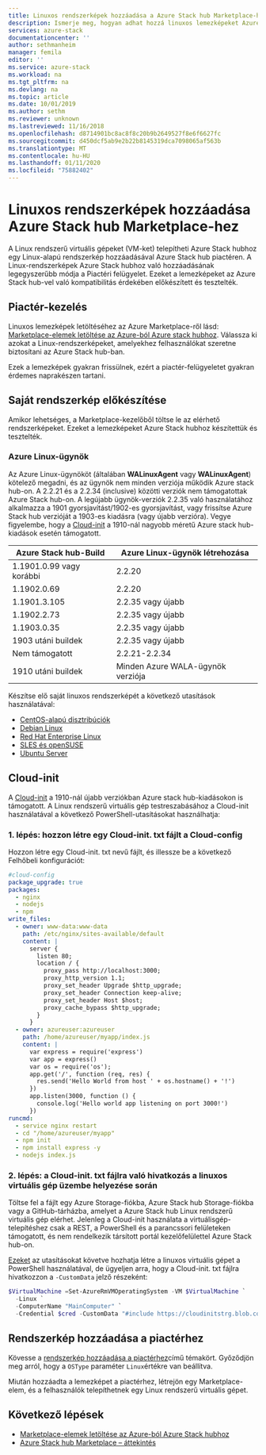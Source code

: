 ```yaml
---
title: Linuxos rendszerképek hozzáadása a Azure Stack hub Marketplace-hez | Microsoft Docs
description: Ismerje meg, hogyan adhat hozzá linuxos lemezképeket Azure Stack hub Marketplace-hez.
services: azure-stack
documentationcenter: ''
author: sethmanheim
manager: femila
editor: ''
ms.service: azure-stack
ms.workload: na
ms.tgt_pltfrm: na
ms.devlang: na
ms.topic: article
ms.date: 10/01/2019
ms.author: sethm
ms.reviewer: unknown
ms.lastreviewed: 11/16/2018
ms.openlocfilehash: d8714901bc8ac8f8c20b9b2649527f8e6f6627fc
ms.sourcegitcommit: d450dcf5ab9e2b22b8145319dca7098065af563b
ms.translationtype: MT
ms.contentlocale: hu-HU
ms.lasthandoff: 01/11/2020
ms.locfileid: "75882402"
---
```

# <a name="add-linux-images-to-azure-stack-hub-marketplace"></a>Linuxos rendszerképek hozzáadása Azure Stack hub Marketplace-hez

A Linux rendszerű virtuális gépeket (VM-ket) telepítheti Azure Stack hubhoz egy Linux-alapú rendszerkép hozzáadásával Azure Stack hub piactéren. A Linux-rendszerképek Azure Stack hubhoz való hozzáadásának legegyszerűbb módja a Piactéri felügyelet. Ezeket a lemezképeket az Azure Stack hub-vel való kompatibilitás érdekében előkészített és tesztelték.

## <a name="marketplace-management"></a>Piactér-kezelés

Linuxos lemezképek letöltéséhez az Azure Marketplace-ről lásd: [Marketplace-elemek letöltése az Azure-ból Azure stack hubhoz](azure-stack-download-azure-marketplace-item.md). Válassza ki azokat a Linux-rendszerképeket, amelyekhez felhasználókat szeretne biztosítani az Azure Stack hub-ban.

Ezek a lemezképek gyakran frissülnek, ezért a piactér-felügyeletet gyakran érdemes naprakészen tartani.

## <a name="prepare-your-own-image"></a>Saját rendszerkép előkészítése

Amikor lehetséges, a Marketplace-kezelőből töltse le az elérhető rendszerképeket. Ezeket a lemezképeket Azure Stack hubhoz készítettük és tesztelték.

### <a name="azure-linux-agent"></a>Azure Linux-ügynök

Az Azure Linux-ügynököt (általában **WALinuxAgent** vagy **WALinuxAgent**) kötelező megadni, és az ügynök nem minden verziója működik Azure stack hub-on. A 2.2.21 és a 2.2.34 (inclusive) közötti verziók nem támogatottak Azure Stack hub-on. A legújabb ügynök-verziók 2.2.35 való használatához alkalmazza a 1901 gyorsjavítást/1902-es gyorsjavítást, vagy frissítse Azure Stack hub verzióját a 1903-es kiadásra (vagy újabb verzióra). Vegye figyelembe, hogy a [Cloud-init](https://cloud-init.io/) a 1910-nál nagyobb méretű Azure stack hub-kiadások esetén támogatott.

| Azure Stack hub-Build | Azure Linux-ügynök létrehozása |
| ------------- | ------------- |
| 1.1901.0.99 vagy korábbi | 2.2.20 |
| 1.1902.0.69  | 2.2.20  |
|  1.1901.3.105   | 2.2.35 vagy újabb |
| 1.1902.2.73  | 2.2.35 vagy újabb |
| 1.1903.0.35  | 2.2.35 vagy újabb |
| 1903 utáni buildek | 2.2.35 vagy újabb |
| Nem támogatott | 2.2.21-2.2.34 |
| 1910 utáni buildek | Minden Azure WALA-ügynök verziója|

Készítse elő saját linuxos rendszerképét a következő utasítások használatával:

* [CentOS-alapú disztribúciók](/azure/virtual-machines/linux/create-upload-centos?toc=%2fazure%2fvirtual-machines%2flinux%2ftoc.json)
* [Debian Linux](/azure/virtual-machines/linux/debian-create-upload-vhd?toc=%2fazure%2fvirtual-machines%2flinux%2ftoc.json)
* [Red Hat Enterprise Linux](azure-stack-redhat-create-upload-vhd.md)
* [SLES és openSUSE](/azure/virtual-machines/linux/suse-create-upload-vhd?toc=%2fazure%2fvirtual-machines%2flinux%2ftoc.json)
* [Ubuntu Server](/azure/virtual-machines/linux/create-upload-ubuntu?toc=%2fazure%2fvirtual-machines%2flinux%2ftoc.json)

## <a name="cloud-init"></a>Cloud-init

A [Cloud-init](https://cloud-init.io/) a 1910-nál újabb verziókban Azure stack hub-kiadásokon is támogatott. A Linux rendszerű virtuális gép testreszabásához a Cloud-init használatával a következő PowerShell-utasításokat használhatja: 

### <a name="step-1-create-a-cloud-inittxt-file-with-your-cloud-config"></a>1\. lépés: hozzon létre egy Cloud-init. txt fájlt a Cloud-config

Hozzon létre egy Cloud-init. txt nevű fájlt, és illessze be a következő Felhőbeli konfigurációt:

```yaml
#cloud-config
package_upgrade: true
packages:
  - nginx
  - nodejs
  - npm
write_files:
  - owner: www-data:www-data
    path: /etc/nginx/sites-available/default
    content: |
      server {
        listen 80;
        location / {
          proxy_pass http://localhost:3000;
          proxy_http_version 1.1;
          proxy_set_header Upgrade $http_upgrade;
          proxy_set_header Connection keep-alive;
          proxy_set_header Host $host;
          proxy_cache_bypass $http_upgrade;
        }
      }
  - owner: azureuser:azureuser
    path: /home/azureuser/myapp/index.js
    content: |
      var express = require('express')
      var app = express()
      var os = require('os');
      app.get('/', function (req, res) {
        res.send('Hello World from host ' + os.hostname() + '!')
      })
      app.listen(3000, function () {
        console.log('Hello world app listening on port 3000!')
      })
runcmd:
  - service nginx restart
  - cd "/home/azureuser/myapp"
  - npm init
  - npm install express -y
  - nodejs index.js
  ```
  
### <a name="step-2-reference-the-cloud-inittxt-during-the-linux-vm-deployment"></a>2\. lépés: a Cloud-init. txt fájlra való hivatkozás a linuxos virtuális gép üzembe helyezése során

Töltse fel a fájlt egy Azure Storage-fiókba, Azure Stack hub Storage-fiókba vagy a GitHub-tárházba, amelyet a Azure Stack hub Linux rendszerű virtuális gép elérhet.
Jelenleg a Cloud-init használata a virtuálisgép-telepítéshez csak a REST, a PowerShell és a parancssori felületeken támogatott, és nem rendelkezik társított portál kezelőfelülettel Azure Stack hub-on.

[Ezeket](../user/azure-stack-quick-create-vm-linux-powershell.md) az utasításokat követve hozhatja létre a linuxos virtuális gépet a PowerShell használatával, de ügyeljen arra, hogy a Cloud-init. txt fájlra hivatkozzon a `-CustomData` jelző részeként:

```powershell
$VirtualMachine =Set-AzureRmVMOperatingSystem -VM $VirtualMachine `
  -Linux `
  -ComputerName "MainComputer" `
  -Credential $cred -CustomData "#include https://cloudinitstrg.blob.core.windows.net/strg/cloud-init.txt"
```

## <a name="add-your-image-to-marketplace"></a>Rendszerkép hozzáadása a piactérhez

Kövesse a [rendszerkép hozzáadása a piactérhez](azure-stack-add-vm-image.md)című témakört. Győződjön meg arról, hogy a `OSType` paraméter `Linux`értékre van beállítva.

Miután hozzáadta a lemezképet a piactérhez, létrejön egy Marketplace-elem, és a felhasználók telepíthetnek egy Linux rendszerű virtuális gépet.

## <a name="next-steps"></a>Következő lépések

* [Marketplace-elemek letöltése az Azure-ból Azure Stack hubhoz](azure-stack-download-azure-marketplace-item.md)
* [Azure Stack hub Marketplace – áttekintés](azure-stack-marketplace.md)
